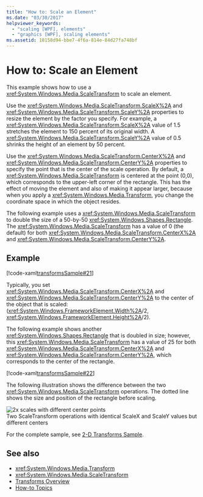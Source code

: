 ```yaml
---
title: "How to: Scale an Element"
ms.date: "03/30/2017"
helpviewer_keywords: 
  - "scaling [WPF], elements"
  - "graphics [WPF], scaling elements"
ms.assetid: 18158d94-bbe7-4f6a-814e-84d27fa748bf
---
```

# How to: Scale an Element
This example shows how to use a <xref:System.Windows.Media.ScaleTransform> to scale an element.  
  
 Use the <xref:System.Windows.Media.ScaleTransform.ScaleX%2A> and <xref:System.Windows.Media.ScaleTransform.ScaleY%2A> properties to resize the element by the factor you specify. For example, a <xref:System.Windows.Media.ScaleTransform.ScaleX%2A> value of 1.5 stretches the element to 150 percent of its original width. A <xref:System.Windows.Media.ScaleTransform.ScaleY%2A> value of 0.5 shrinks the height of an element by 50 percent.  
  
 Use the <xref:System.Windows.Media.ScaleTransform.CenterX%2A> and <xref:System.Windows.Media.ScaleTransform.CenterY%2A> properties to specify the point that is the center of the scale operation. By default, a <xref:System.Windows.Media.ScaleTransform> is centered at the point (0,0), which corresponds to the upper-left corner of the rectangle. This has the effect of moving the element and also of making it appear larger, because when you apply a <xref:System.Windows.Media.Transform>, you change the coordinate space in which the object resides.  
  
 The following example uses a <xref:System.Windows.Media.ScaleTransform> to double the size of a 50-by-50 <xref:System.Windows.Shapes.Rectangle>. The <xref:System.Windows.Media.ScaleTransform> has a value of 0 (the default) for both <xref:System.Windows.Media.ScaleTransform.CenterX%2A> and <xref:System.Windows.Media.ScaleTransform.CenterY%2A>.  
  
## Example  
 [!code-xaml[transformsSample#21](~/samples/snippets/csharp/VS_Snippets_Wpf/transformsSample/CS/ScaleTransformExample.xaml#21)]  
  
 Typically, you set <xref:System.Windows.Media.ScaleTransform.CenterX%2A> and <xref:System.Windows.Media.ScaleTransform.CenterY%2A> to the center of the object that is scaled: (<xref:System.Windows.FrameworkElement.Width%2A>/2, <xref:System.Windows.FrameworkElement.Height%2A>/2).  
  
 The following example shows another <xref:System.Windows.Shapes.Rectangle> that is doubled in size; however, this <xref:System.Windows.Media.ScaleTransform> has a value of 25 for both <xref:System.Windows.Media.ScaleTransform.CenterX%2A> and <xref:System.Windows.Media.ScaleTransform.CenterY%2A>, which corresponds to the center of the rectangle.  
  
 [!code-xaml[transformsSample#22](~/samples/snippets/csharp/VS_Snippets_Wpf/transformsSample/CS/ScaleTransformExample.xaml#22)]  
  
 The following illustration shows the difference between the two <xref:System.Windows.Media.ScaleTransform> operations. The dotted line shows the size and position of the rectangle before scaling.  
  
 ![2x scales with different center points](./media/wcpsdk-graphicsmm-scalecenter.gif "wcpsdk_graphicsmm_scalecenter")  
Two ScaleTransform operations with identical ScaleX and ScaleY values but different centers  
  
 For the complete sample, see [2-D Transforms Sample](https://go.microsoft.com/fwlink/?LinkID=158252).  
  
## See also
- <xref:System.Windows.Media.Transform>
- <xref:System.Windows.Media.ScaleTransform>
- [Transforms Overview](transforms-overview.md)
- [How-to Topics](transformations-how-to-topics.md)
